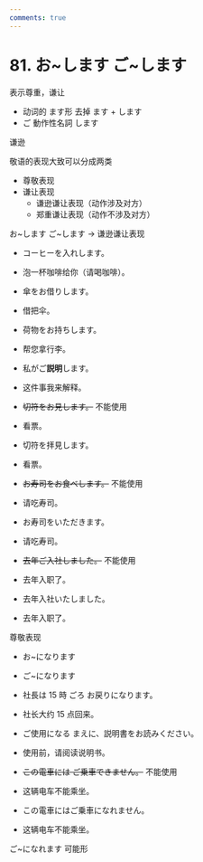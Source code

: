 ```yaml
---
comments: true
---
```


# 81. お~します ご~します

表示尊重，谦让

- 动词的 ます形 去掉 ます + します
- ご 動作性名詞 します

谦逊

敬语的表现大致可以分成两类

- 尊敬表现
- 谦让表现
  - 谦逊谦让表现（动作涉及对方）
  - 郑重谦让表现（动作不涉及对方）

お~します ご~します -> 谦逊谦让表现

- コーヒーを入れします。
- 泡一杯咖啡给你（请喝咖啡）。
- 傘をお借りします。
- 借把伞。
- 荷物をお持ちします。
- 帮您拿行李。
- 私がご**説明**します。
- 这件事我来解释。
- ~~切符をお見します。~~ 不能使用
- 看票。
- 切符を拝見します。
- 看票。

- ~~お寿司をお食べします。~~ 不能使用
- 请吃寿司。
- お寿司をいただきます。
- 请吃寿司。

- ~~去年ご入社しました。~~ 不能使用
- 去年入职了。
- 去年入社いたしました。
- 去年入职了。


尊敬表现

- お~になります
- ご~になります

- 社長は 15 時 ごろ お戻りになります。
- 社长大约 15 点回来。
- ご使用になる まえに、説明書をお読みください。
- 使用前，请阅读说明书。
- ~~この電車には ご乗車できません。~~ 不能使用
- 这辆电车不能乘坐。
- この電車にはご乗車になれません。
- 这辆电车不能乘坐。

ご~になれます  可能形

